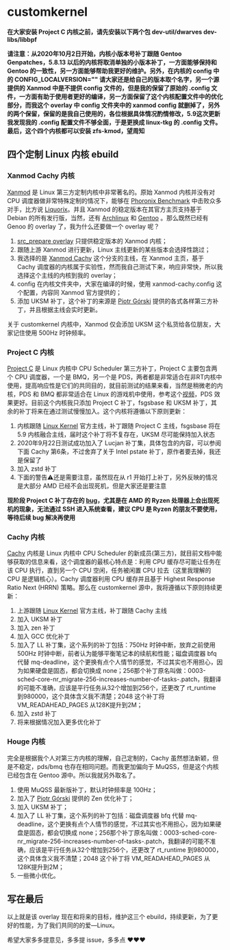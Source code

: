 # customkernel

**在大家安装 Project C 内核之前，请先安装以下两个包 dev-util/dwarves dev-libs/libbpf**

**请注意：从2020年10月2日开始，内核小版本号补丁跟随 Gentoo Genpatches，5.8.13 以后的内核将取消单独的小版本补丁，一方面能够保持和 Gentoo 的一致性，另一方面能够帮助我更好的维护。另外，在内核的 config 中的 CONFIG_LOCALVERSION="" 请大家还是给自己的版本取个名字，另一个源提供的 Xanmod 中是不提供 config 文件的，但是我的保留了原始的 .config 文件，一方面有助于使用者更好的编译，另一方面保留了这个内核配置文件中的优化部分，而我这个 overlay 中 config 文件夹中的 xanmod config 就删掉了，另外的两个保留，保留的是我自己使用的，各位根据具体情况酌情修改，5.9这次更新我发现我的 .config 配置文件不够全面，于是更换成 linux-tkg 的 .config 文件。最后，这个四个内核都可以安装 zfs-kmod，望周知**

## 四个定制 Linux 内核 ebuild

### Xanmod Cachy 内核

[Xanmod](https://xanmod.org/) 是 Linux 第三方定制内核中非常著名的。原始 Xanmod 内核并没有对 CPU 调度器做非常特殊定制的情况下，能够在 [Phoronix Benchmark](https://www.phoronix.com/scan.php?page=article&item=xanmod-2020-kernel&num=3) 中击败众多对手，比方说 [Liquorix](https://liquorix.net/)。并且 Xanmod 的稳定版本在其官方主页支持基于 Debian 的所有发行版，当然，还有 [Archlinux](https://aur.archlinux.org/packages/linux-xanmod/) 和 [Gentoo](https://gitlab.com/src_prepare/src_prepare-overlay/-/tree/master/sys-kernel/xanmod-sources) 。那么既然已经有 Genoo 的 overlay 了，我为什么还要做一个 overlay 呢？

1. [src_prepare overlay](https://gitlab.com/src_prepare/src_prepare-overlay) 只提供稳定版本的 Xanmod 内核；
2. 跟随上游 Xanmod 进行更新，Linux 主线更新的某些版本会选择性跳过；
3. 我选择的是 [Xanmod Cachy](https://github.com/xanmod/linux/tree/5.9-cachy) 这个分支的主线，在 Xanmod 主页，基于 Cachy 调度器的内核属于实验性，然而我自己测试下来，响应非常快，所以我选择这个主线的内核到我的 overlay；
4. config 在内核文件夹中，大家在编译的时候，使用 xanmod-cachy.config 这个配置，内容同 Xanmod 官方提供的；
5. 添加 UKSM 补丁，这个补丁的来源是 [Piotr Górski](https://gitlab.com/sirlucjan/kernel-patches/-/tree/master) 提供的各式各样第三方补丁，并且根据主线会实时更新。

关于 customkernel 内核中，Xanmod 仅会添加 UKSM 这个私货给各位朋友，大家记住使用 500Hz 时钟频率。

### Project C 内核

[Project C](https://cchalpha.blogspot.com/) 是 Linux 内核中 CPU Scheduler 第三方补丁，Project C 主要包含两个 CPU 调度器，一个是 BMQ，另一个是 PDS，两者都是非常适合在非RT内核中使用，提高响应性是它们的共同目的，就目前测试的结果来看，当然是稍微老的内核，PDS 和 BMQ 都非常适合在 Linux 的游戏机中使用，参考这个[视频](https://youtu.be/phA-M1biogE)，PDS 效果更好。目前这个内核我只添加 Project C 补丁，fsgsbase 和 UKSM 补丁，其余的补丁将来在通过测试慢慢加入。这个内核将遵循以下原则更新：

1. 内核跟随 [Linux Kernel](https://www.kernel.org/) 官方主线，补丁跟随 Project C 主线，fsgsbase 将在 5.9 内核融合主线，届时这个补丁将不复存在，UKSM 尽可能保持加入状态
2. 2020年9月22日测试成功加入了 Lucjan 补丁集，具体包含的内容，可以参阅下面 Cachy 第6条，不过舍弃了关于 Intel pstate 补丁，原作者要去掉，我还是保留了
3. 加入 zstd 补丁
4. 下面的警告⚠还是需要注意，虽然现在从 r1 开始打上补丁，另外反映的情况是大部分 AMD 已经不会出现死机，但是大家还是要注意

**现阶段 Project C 补丁存在的 [bug](https://gitlab.com/alfredchen/linux-prjc/-/issues/8)，尤其是在 AMD 的 Ryzen 处理器上会出现死机的现象，无法通过 SSH 进入系统查看，建议 CPU 是 Ryzen 的朋友不要使用，等待后续 bug 解决再使用**

### Cachy 内核

[Cachy](https://github.com/hamadmarri/cachy-sched) 内核是 Linux 内核中 CPU Scheduler 的新成员(第三方)，就目前文档中能够获取的信息来看，这个调度器的最核心特点是：利用 CPU 缓存尽可能让任务在该 CPU 执行，直到另一个 CPU 空闲，任务被闲置 CPU 拉去（这里我理解的 CPU 是逻辑核心）。Cachy 调度器利用 CPU 缓存并且基于 Highest Response Ratio Next (HRRN) 策略。那么在 customkernel 源中，我将遵循以下原则持续更新：

1. 上游跟随 [Linux Kernel](https://www.kernel.org/) 官方主线，补丁跟随 Cachy 主线
2. 加入 UKSM 补丁
3. 加入 zen 补丁
4. 加入 GCC 优化补丁
5. 加入了 LL 补丁集，这个系列的补丁包括：750Hz 时钟中断，放弃之前使用 500Hz 时钟中断，前者认为能够平衡笔记本的续航和性能；磁盘调度器 bfq 代替 mq-deadline，这个更换有点个人情节的感觉，不过其实也不用担心，因为如果硬盘是固态，都会切换成 none；256那个补丁原名叫做：0003-sched-core-nr_migrate-256-increases-number-of-tasks-.patch，我翻译的可能不准确，应该是平行任务从32个增加到256个，还更改了 rt_runtime 到980000，这个具体含义我不清楚；2048 这个补丁将 VM_READAHEAD_PAGES 从128K提升到2M；
6. 加入 zstd 补丁
7. 将来根据情况加入更多优化补丁

### Houge 内核

完全是根据我个人对第三方内核的理解，自己定制的，Cachy 虽然想法新颖，但是不稳定，pds/bmq 也存在相同问题。而我更加偏向于 MuQSS，但是这个内核已经包含在 Gentoo 源中。所以我就另外取名了。

1. 使用 MuQSS 最新版补丁，默认时钟频率是 100Hz；
2. 加入了  [Piotr Górski](https://gitlab.com/sirlucjan/kernel-patches/-/tree/master) 提供的 Zen 优化补丁；
3. 加入 UKSM 补丁；
4. 加入了 LL 补丁集，这个系列的补丁包括：磁盘调度器 bfq 代替 mq-deadline，这个更换有点个人情节的感觉，不过其实也不用担心，因为如果硬盘是固态，都会切换成 none；256那个补丁原名叫做：0003-sched-core-nr_migrate-256-increases-number-of-tasks-.patch，我翻译的可能不准确，应该是平行任务从32个增加到256个，还更改了 rt_runtime 到980000，这个具体含义我不清楚；2048 这个补丁将 VM_READAHEAD_PAGES 从128K提升到2M；
5. 一些微小优化。

## 写在最后

以上就是该 overlay 现在和将来的目标，维护这三个 ebuild，持续更新，为了更好的性能，为了我们共同的的爱—Linux。

希望大家多多提意见，多多提 issue，多多点 ❤❤❤
